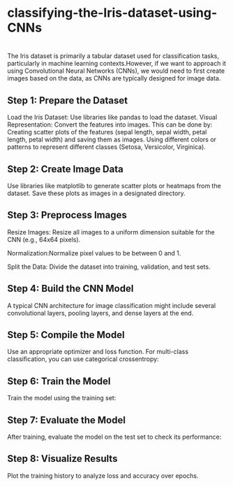 # classifying-the-Iris-dataset-using-CNNs

# 
The Iris dataset is primarily a tabular dataset used for classification tasks, particularly in machine learning contexts.However, if we want to approach it using Convolutional Neural Networks (CNNs), we would need to first create images based on the data, as CNNs are typically designed for image data.

## Step 1: Prepare the Dataset

Load the Iris Dataset: Use libraries like pandas to load the dataset.
Visual Representation: Convert the features into images. This can be done by:
Creating scatter plots of the features (sepal length, sepal width, petal length, petal width) and saving them as images.
Using different colors or patterns to represent different classes (Setosa, Versicolor, Virginica).

## Step 2: Create Image Data

Use libraries like matplotlib to generate scatter plots or heatmaps from the dataset.
Save these plots as images in a designated directory.

## Step 3: Preprocess Images

Resize Images: Resize all images to a uniform dimension suitable for the CNN (e.g., 64x64 pixels).

Normalization:Normalize pixel values to be between 0 and 1.

Split the Data: Divide the dataset into training, validation, and test sets.

## Step 4: Build the CNN Model

A typical CNN architecture for image classification might include several convolutional layers, pooling layers, and dense layers at the end.

## Step 5: Compile the Model
Use an appropriate optimizer and loss function. For multi-class classification, you can use categorical crossentropy:

## Step 6: Train the Model
Train the model using the training set:

## Step 7: Evaluate the Model
After training, evaluate the model on the test set to check its performance:
## Step 8: Visualize Results
Plot the training history to analyze loss and accuracy over epochs.
